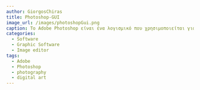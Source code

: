 ```yaml
---
author: GiorgosChiras
title: Photoshop-GUI
image_url: /images/photoshopGui.png
caption: To Adobe Photoshop είναι ένα λογισμικό που χρησιμοποιείται για την δημιουργία και επεξεργασία ψηφιακών εικόνων. Δημιουργήθηκε απο τον Τόμας Κνολ,  φοιτητής του Πανεπιστημίου του Μίσιγκαν,  το 1988 με το όνομα ImagePro. Η άδεια του αγοράστηκε απο την εταιρία Adobe το ίδιο έτος, μετά απο παρουσίαση του λογισμικού στο Silicon Valley. Σήμερα, θεωρείται οτι είναι απο τα πιο διάσημα προγράμματα επεξεργασίας εικόνων στην αγορά.
categories:
  - Software
  - Graphic Software
  - Image editor
tags:
  - Adobe
  - Photoshop
  - photography
  - digital art 
---
```

